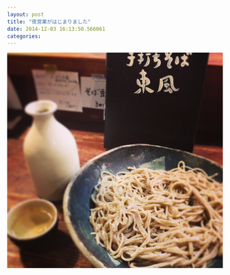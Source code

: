 ```yaml
---
layout: post
title: "夜営業がはじまりました"
date: 2014-12-03 16:13:50.566061
categories: 
---
```


![夜の東風](/assets/images/201408/10611182_445621138914171_237394007_n.jpg)


